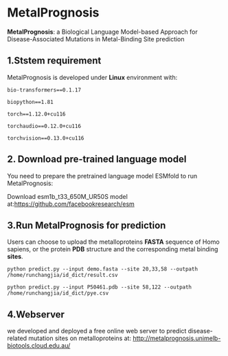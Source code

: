 # MetalPrognosis
__MetalPrognosis__: a Biological Language Model-based Approach for Disease-Associated Mutations in Metal-Binding Site prediction

## 1.Ststem requirement
MetalPrognosis is developed under **Linux** environment with:

`bio-transformers==0.1.17`

`biopython==1.81`

`torch==1.12.0+cu116`

`torchaudio==0.12.0+cu116`

`torchvision==0.13.0+cu116`

## 2. Download pre-trained language model
You need to prepare the pretrained language model ESMfold to run MetalPrognosis:<br>

Download esm1b_t33_650M_UR50S model at:<https://github.com/facebookresearch/esm>

## 3.Run MetalPrognosis for prediction
Users can choose to upload the metalloproteins **FASTA** sequence of Homo sapiens, or the protein **PDB** structure and the corresponding metal binding **sites**.

`python predict.py --input demo.fasta --site 20,33,58 --outpath /home/runchangjia/id_dict/result.csv`<br>

`python predict.py --input P50461.pdb --site 58,122 --outpath /home/runchangjia/id_dict/pye.csv`


## 4.Webserver
we developed and deployed a free online web server to predict disease-related mutation sites on metalloproteins at:
<http://metalprognosis.unimelb-biotools.cloud.edu.au/>

